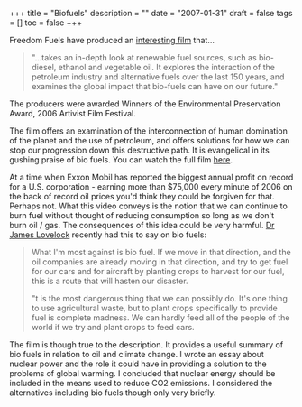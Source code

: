 +++
title = "Biofuels"
description = ""
date = "2007-01-31"
draft = false
tags = []
toc = false
+++

Freedom Fuels have produced an [interesting film](http://www.jamesjandakwood.com/impact) that...

> "...takes an in-depth look at renewable fuel sources, such as bio-diesel, ethanol and vegetable oil. It explores the interaction of the petroleum industry and alternative fuels over the last 150 years, and examines the global impact that bio-fuels can have on our future."

The producers were awarded Winners of the Environmental Preservation Award, 2006 Artivist Film Festival.

The film offers an examination of the interconnection of human domination of the planet and the use of petroleum, and offers solutions for how we can stop our progression down this destructive path. It is evangelical in its gushing praise of bio fuels. You can watch the full film [here](https://vimeo.com/user7937926/crudeimpact).

At a time when Exxon Mobil has reported the biggest annual profit on record for a U.S. corporation - earning more than $75,000 every minute of 2006 on the back of record oil prices you'd think they could be forgiven for that. Perhaps not. What this video conveys is the notion that we can continue to burn fuel without thought of reducing consumption so long as we don't burn oil / gas. The consequences of this idea could be very harmful. [Dr James Lovelock](http://www.ecolo.org/lovelock/lovebioen.htm) recently had this to say on bio fuels:

> What I'm most against is bio fuel. If we move in that direction, and the oil companies are already moving in that direction, and try to get fuel for our cars and for aircraft by planting crops to harvest for our fuel, this is a route that will hasten our disaster.
> 
> "t is the most dangerous thing that we can possibly do. It's one thing to use agricultural waste, but to plant crops specifically to provide fuel is complete madness. We can hardly feed all of the people of the world if we try and plant crops to feed cars.

The film is though true to the description. It provides a useful summary of bio fuels in relation to oil and climate change. I wrote an essay about nuclear power and the role it could have in providing a solution to the problems of global warming. I concluded that nuclear energy should be included in the means used to reduce CO2 emissions. I considered the alternatives including bio fuels though only very briefly.